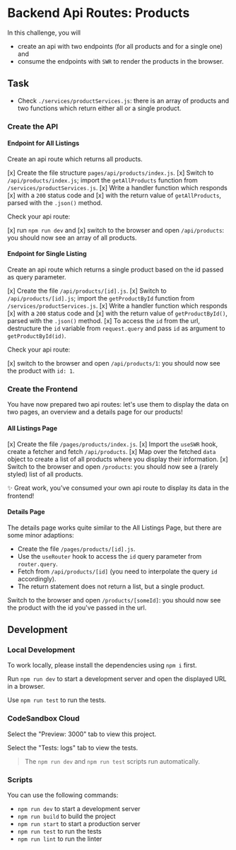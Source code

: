 # Backend Api Routes: Products

In this challenge, you will

- create an api with two endpoints (for all products and for a single one) and
- consume the endpoints with `SWR` to render the products in the browser.

## Task

- Check `./services/productServices.js`: there is an array of products and two functions which return either all or a single product.

### Create the API

#### Endpoint for All Listings

Create an api route which returns all products.

[x] Create the file structure `pages/api/products/index.js`.
[x] Switch to `/api/products/index.js`; import the `getAllProducts` function from `/services/productServices.js`.
[x] Write a handler function which responds
[x] with a `200` status code and
[x] with the return value of `getAllProducts`, parsed with the `.json()` method.

Check your api route:

[x] run `npm run dev` and
[x] switch to the browser and open `/api/products`: you should now see an array of all products.

#### Endpoint for Single Listing

Create an api route which returns a single product based on the id passed as query parameter.

[x] Create the file `/api/products/[id].js`.
[x] Switch to `/api/products/[id].js`; import the `getProductById` function from `/services/productServices.js`.
[x] Write a handler function which responds
[x] with a `200` status code and
[x] with the return value of `getProductById()`, parsed with the `.json()` method.
[x] To access the `id` from the url, destructure the `id` variable from `request.query` and pass `id` as argument to `getProductById(id)`.

Check your api route:

[x] switch to the browser and open `/api/products/1`: you should now see the product with `id: 1`.

### Create the Frontend

You have now prepared two api routes: let's use them to display the data on two pages, an overview and a details page for our products!

#### All Listings Page

[x] Create the file `/pages/products/index.js`.
[x] Import the `useSWR` hook, create a fetcher and fetch `/api/products`.
[x] Map over the fetched `data` object to create a list of all products where you display their information.
[x] Switch to the browser and open `/products`: you should now see a (rarely styled) list of all products.

✨ Great work, you've consumed your own api route to display its data in the frontend!

#### Details Page

The details page works quite similar to the All Listings Page, but there are some minor adaptions:

- Create the file `/pages/products/[id].js`.
- Use the `useRouter` hook to access the `id` query parameter from `router.query`.
- Fetch from `/api/products/[id]` (you need to interpolate the query `id` accordingly).
- The return statement does not return a list, but a single product.

Switch to the browser and open `/products/[someId]`: you should now see the product with the id you've passed in the url.

## Development

### Local Development

To work locally, please install the dependencies using `npm i` first.

Run `npm run dev` to start a development server and open the displayed URL in a browser.

Use `npm run test` to run the tests.

### CodeSandbox Cloud

Select the "Preview: 3000" tab to view this project.

Select the "Tests: logs" tab to view the tests.

> The `npm run dev` and `npm run test` scripts run automatically.

### Scripts

You can use the following commands:

- `npm run dev` to start a development server
- `npm run build` to build the project
- `npm run start` to start a production server
- `npm run test` to run the tests
- `npm run lint` to run the linter

